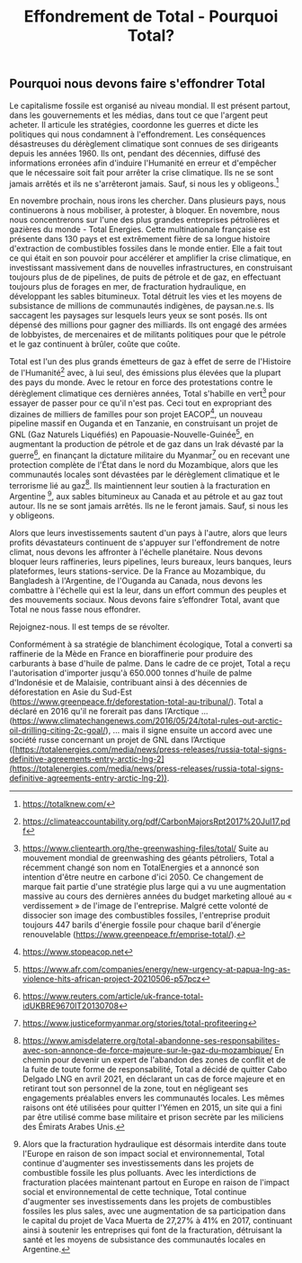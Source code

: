 ﻿---
title: "Effondrement de Total - Pourquoi Total?"
---

## Pourquoi nous devons faire s'effondrer Total

 Le capitalisme fossile est organisé au niveau mondial. Il est présent partout, dans les gouvernements et les médias, dans tout ce que l'argent peut acheter. Il articule les stratégies, coordonne les guerres et dicte les politiques qui nous condamnent à l'effondrement. Les conséquences désastreuses du dérèglement climatique sont connues de ses dirigeants depuis les années 1960. Ils ont, pendant des décennies, diffusé des informations erronées afin d'induire l'Humanité en erreur et d'empêcher que le nécessaire soit fait pour arrêter la crise climatique. Ils ne se sont jamais arrêtés et ils ne s'arrêteront jamais. Sauf, si nous les y obligeons.[^10]  
  
En novembre prochain, nous irons les chercher. Dans plusieurs pays, nous continuerons à nous mobiliser, à protester, à bloquer. En novembre, nous nous concentrerons sur l'une des plus grandes entreprises pétrolières et gazières du monde - Total Energies. Cette multinationale française est présente dans 130 pays et est extrêmement fière de sa longue histoire d'extraction de combustibles fossiles dans le monde entier. Elle a fait tout ce qui était en son pouvoir pour accélérer et amplifier  la crise climatique, en investissant massivement dans de nouvelles infrastructures, en construisant toujours plus de de pipelines, de puits de pétrole et de gaz, en effectuant toujours plus de forages en mer, de fracturation hydraulique, en développant les sables bitumineux. Total détruit les vies et les moyens de subsistance de millions de communautés indigènes, de paysan.ne.s. Ils saccagent les paysages sur lesquels leurs yeux se sont posés. Ils ont dépensé des millions pour gagner des milliards. Ils ont engagé des armées de lobbyistes, de mercenaires et de militants politiques pour que le pétrole et le gaz continuent à brûler, coûte que coûte.  
  
Total est l'un des plus grands émetteurs de gaz à effet de serre de l'Histoire de l'Humanité[^1] avec, à lui seul, des émissions plus élevées que la plupart des pays du monde. Avec le retour en force des protestations contre le dérèglement climatique ces dernières années, Total s'habille en vert[^2] pour essayer de passer pour ce qu'il n'est pas. Ceci tout en expropriant des dizaines de milliers de familles pour son projet EACOP[^3], un nouveau pipeline massif en Ouganda et en Tanzanie, en construisant un projet de GNL (Gaz Naturels Liquéfiés) en Papouasie-Nouvelle-Guinée[^4], en augmentant la production de pétrole et de gaz dans un Irak dévasté par la guerre[^5], en finançant la dictature militaire du Myanmar[^6] ou en recevant une protection complète de l'État dans le nord du Mozambique, alors que les communautés locales sont dévastées par le dérèglement climatique et le terrorisme lié au gaz[^7]. Ils maintiennent leur soutien à la fracturation en Argentine [^8], aux sables bitumineux au Canada et au pétrole et au gaz tout autour. Ils ne se sont jamais arrêtés. Ils ne le feront jamais. Sauf, si nous les y obligeons.  
  
Alors que leurs investissements sautent d'un pays à l'autre, alors que leurs profits dévastateurs continuent de s'appuyer sur l'effondrement de notre climat, nous devons les affronter à l'échelle planétaire. Nous devons bloquer leurs raffineries, leurs pipelines, leurs bureaux, leurs banques, leurs plateformes, leurs stations-service. De la France au Mozambique, du Bangladesh à l'Argentine, de l'Ouganda au Canada, nous devons les combattre à l'échelle qui est la leur, dans un effort commun des peuples et des mouvements sociaux. Nous devons faire s’effondrer Total, avant que Total ne nous fasse nous effondrer.  
  
Rejoignez-nous. Il est temps de se révolter.

[^1]: https://climateaccountability.org/pdf/CarbonMajorsRpt2017%20Jul17.pdf  
[^2]: https://www.clientearth.org/the-greenwashing-files/total/   Suite au mouvement mondial de greenwashing des géants pétroliers, Total a récemment changé son nom en TotalEnergies et a annoncé son intention d'être neutre en carbone d'ici 2050. Ce changement de marque fait partie d'une stratégie plus large qui a vu une augmentation massive au cours des dernières années du budget marketing alloué au « verdissement » de l'image de l'entreprise. Malgré cette volonté de dissocier son image des combustibles fossiles, l'entreprise produit toujours 447 barils d'énergie fossile pour chaque baril d'énergie renouvelable (https://www.greenpeace.fr/emprise-total/).  
  
Conformément à sa stratégie de blanchiment écologique, Total a converti sa raffinerie de la Mède en France en bioraffinerie pour produire des carburants à base d'huile de palme. Dans le cadre de ce projet, Total a reçu l'autorisation d'importer jusqu'à 650.000 tonnes d'huile de palme d'Indonésie et de Malaisie, contribuant ainsi à des décennies de déforestation en Asie du Sud-Est (https://www.greenpeace.fr/deforestation-total-au-tribunal/).
Total a déclaré en 2016 qu'il ne forerait pas dans l’Arctique  ... (https://www.climatechangenews.com/2016/05/24/total-rules-out-arctic-oil-drilling-citing-2c-goal/),  ... mais il signe ensuite un accord avec une société russe concernant un projet de GNL dans l’Arctique ([https://totalenergies.com/media/news/press-releases/russia-total-signs-definitive-agreements-entry-arctic-lng-2](https://totalenergies.com/media/news/press-releases/russia-total-signs-definitive-agreements-entry-arctic-lng-2)).

[^3]: https://www.stopeacop.net  
[^4]: https://www.afr.com/companies/energy/new-urgency-at-papua-lng-as-violence-hits-african-project-20210506-p57pcz  
[^5]: https://www.reuters.com/article/uk-france-total-idUKBRE9670IT20130708  
[^6]: https://www.justiceformyanmar.org/stories/total-profiteering  
[^7]: https://www.amisdelaterre.org/total-abandonne-ses-responsabilites-avec-son-annonce-de-force-majeure-sur-le-gaz-du-mozambique/ En chemin pour devenir un expert de l'abandon des zones de conflit et de la fuite de toute forme de responsabilité, Total a décidé de quitter Cabo Delgado LNG en avril 2021, en déclarant un cas de force majeure et en retirant tout son personnel de la zone, tout en négligeant ses engagements préalables envers les communautés locales. Les mêmes raisons ont été utilisées pour quitter l'Yémen en 2015, un site qui a fini par être utilisé comme base militaire et prison secrète par les miliciens des Émirats Arabes Unis. 
[^8]: Alors que la fracturation hydraulique est désormais interdite dans toute l'Europe en raison de son impact social et environnemental, Total continue d'augmenter ses investissements dans les projets de combustible fossile les plus polluants. Avec les interdictions de fracturation placées maintenant partout en Europe en raison de l'impact social et environnemental de cette technique, Total continue d'augmenter ses investissements dans les projets de combustibles fossiles les plus sales, avec une augmentation de sa participation dans le  capital du projet de Vaca Muerta de 27,27% à 41% en 2017, continuant ainsi à soutenir les entreprises qui font de la fracturation, détruisant la santé et les moyens de subsistance des communautés locales en Argentine.  
[^9]: Qui finance Total ? - https://reclaimfinance.org/site/en/2021/02/24/protect-the-climate-but-finance-total
[^10]: https://totalknew.com/  